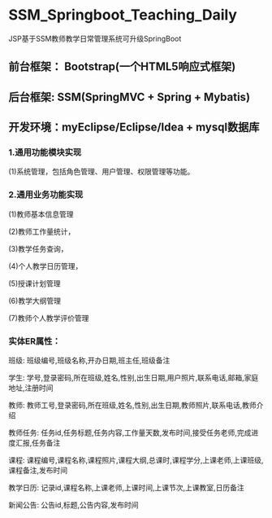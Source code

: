 # SSM_Springboot_Teaching_Daily
JSP基于SSM教师教学日常管理系统可升级SpringBoot

## 前台框架： Bootstrap(一个HTML5响应式框架)
## 后台框架: SSM(SpringMVC + Spring + Mybatis)
## 开发环境：myEclipse/Eclipse/Idea + mysql数据库

### 1.通用功能模块实现
(1)系统管理，包括角色管理、用户管理、权限管理等功能。
### 2.通用业务功能实现
(1)教师基本信息管理

(2)教师工作量统计，

(3)教学任务查询，

(4)个人教学日历管理，

(5)授课计划管理

(6)教学大纲管理

(7)教师个人教学评价管理
### 实体ER属性：
班级: 班级编号,班级名称,开办日期,班主任,班级备注

学生: 学号,登录密码,所在班级,姓名,性别,出生日期,用户照片,联系电话,邮箱,家庭地址,注册时间

教师: 教师工号,登录密码,所在班级,姓名,性别,出生日期,教师照片,联系电话,教师介绍

教师任务: 任务id,任务标题,任务内容,工作量天数,发布时间,接受任务老师,完成进度汇报,任务备注

课程: 课程编号,课程名称,课程照片,课程大纲,总课时,课程学分,上课老师,上课班级,课程备注,发布时间

教学日历: 记录id,课程名称,上课老师,上课时间,上课节次,上课教室,日历备注

新闻公告: 公告id,标题,公告内容,发布时间
